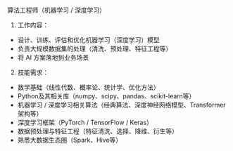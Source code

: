 # 

算法工程师（机器学习 / 深度学习）

1. 工作内容：

* 设计、训练、评估和优化机器学习（深度学习）模型
* 负责大规模数据集的处理（清洗、预处理、特征工程等）
* 将 AI 方案落地到业务场景

2. 技能需求：

* 数学基础（线性代数、概率论、统计学、优化方法）
* Python及其相关库（numpy、scipy、pandas、scikit-learn等）
* 机器学习 / 深度学习相关算法（经典算法、深度神经网络模型、Transformer架构等）
* 深度学习框架（PyTorch / TensorFlow / Keras）
* 数据预处理与特征工程（特征清洗、选择、降维、衍生等）
* 熟悉大数据生态圈（Spark、Hive等）